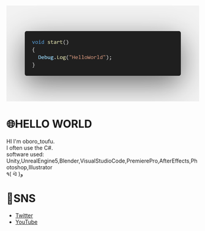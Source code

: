 ![banner](code.png)

# 🌐HELLO WORLD
HI I'm oboro_toufu.<br>
I often use the C#.<br>
software used: Unity,UnrealEngine5,Blender,VisualStudioCode,PremierePro,AfterEffects,Photoshop,Illustrator<br>
٩( ᐛ )و

# 👾SNS
* [Twitter](https://twitter.com/Toufu_studio)
* [YouTube](https://www.youtube.com/@toufu_studio)

